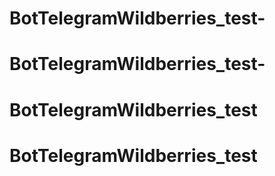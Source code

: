 # BotTelegramWildberries_test-
# BotTelegramWildberries_test-
# BotTelegramWildberries_test
# BotTelegramWildberries_test
